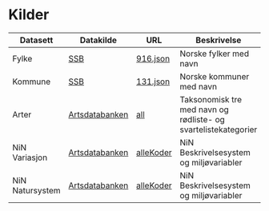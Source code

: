 # Kilder

| Datasett        | Datakilde                                                | URL                                                                                                      | Beskrivelse                                                    |
| --------------- | -------------------------------------------------------- | -------------------------------------------------------------------------------------------------------- | -------------------------------------------------------------- |
| Fylke           | [SSB](https://www.ssb.no/omssb/tjenester-og-verktoy/api) | [916.json](https://data.ssb.no/api/klass/v1/versions/916.json?language=nb)                               | Norske fylker med navn                                         |
| Kommune         | [SSB](https://www.ssb.no/omssb/tjenester-og-verktoy/api) | [131.json](http://data.ssb.no/api/klass/v1/classifications/131/codes.json?from=2019-01-01&to=2019-01-02) | Norske kommuner med navn                                       |
| Arter           | [Artsdatabanken](https://www.artsdatabanken.no)          | [all](https://www.artsdatabanken.no/api/taxon/all)                                                       | Taksonomisk tre med navn og rødliste- og svartelistekategorier |
| NiN Variasjon   | [Artsdatabanken](https://www.artsdatabanken.no)          | [alleKoder](http://webtjenester.artsdatabanken.no/NiN/v2b/variasjon/alleKoder)                           | NiN Beskrivelsesystem og miljøvariabler                        |
| NiN Natursystem | [Artsdatabanken](https://www.artsdatabanken.no)          | [alleKoder](http://webtjenester.artsdatabanken.no/NiN/v2b/koder/alleKoder)                               | NiN Beskrivelsesystem og miljøvariabler                        |
